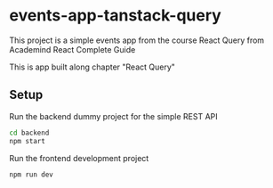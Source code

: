 # events-app-tanstack-query

This project is a simple events app from the course React Query from Academind React Complete Guide

This is app built along chapter "React Query"

## Setup

Run the backend dummy project for the simple REST API
```bash
cd backend
npm start
```
Run the frontend development project
```bash
npm run dev
```
